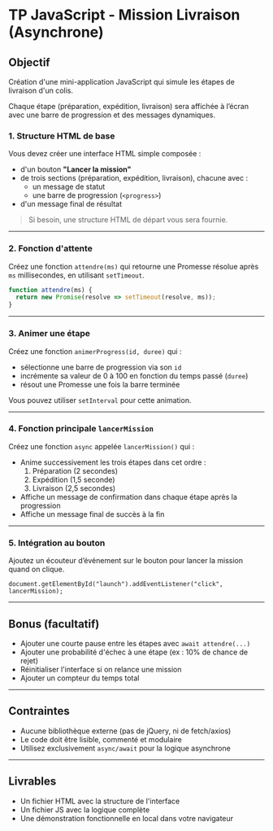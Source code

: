 # TP JavaScript - Mission Livraison (Asynchrone)

## Objectif

Création d'une mini-application JavaScript qui simule les étapes de livraison d'un colis.

Chaque étape (préparation, expédition, livraison) sera affichée à l’écran avec une barre de progression et des messages dynamiques.


### 1. Structure HTML de base

Vous devez créer une interface HTML simple composée :
- d'un bouton **"Lancer la mission"**
- de trois sections (préparation, expédition, livraison), chacune avec :
  - un message de statut
  - une barre de progression (`<progress>`)
- d'un message final de résultat

> Si besoin, une structure HTML de départ vous sera fournie.

---

### 2. Fonction d'attente

Créez une fonction `attendre(ms)` qui retourne une Promesse résolue après `ms` millisecondes, en utilisant `setTimeout`.

```js
function attendre(ms) {
  return new Promise(resolve => setTimeout(resolve, ms));
}

```

---

### 3. Animer une étape

Créez une fonction `animerProgress(id, duree)` qui :

- sélectionne une barre de progression via son `id`
- incrémente sa valeur de 0 à 100 en fonction du temps passé (`duree`)
- résout une Promesse une fois la barre terminée

Vous pouvez utiliser `setInterval` pour cette animation.

---

### 4. Fonction principale `lancerMission`

Créez une fonction `async` appelée `lancerMission()` qui :

- Anime successivement les trois étapes dans cet ordre :
    1. Préparation (2 secondes)
    2. Expédition (1,5 seconde)
    3. Livraison (2,5 secondes)
- Affiche un message de confirmation dans chaque étape après la progression
- Affiche un message final de succès à la fin

---

### 5. Intégration au bouton

Ajoutez un écouteur d’événement sur le bouton pour lancer la mission quand on clique.

```
document.getElementById("launch").addEventListener("click", lancerMission);

```

---

## Bonus (facultatif)

- Ajouter une courte pause entre les étapes avec `await attendre(...)`
- Ajouter une probabilité d'échec à une étape (ex : 10% de chance de rejet)
- Réinitialiser l'interface si on relance une mission
- Ajouter un compteur du temps total

---

## Contraintes

- Aucune bibliothèque externe (pas de jQuery, ni de fetch/axios)
- Le code doit être lisible, commenté et modulaire
- Utilisez exclusivement `async/await` pour la logique asynchrone

---

## Livrables

- Un fichier HTML avec la structure de l'interface
- Un fichier JS avec la logique complète
- Une démonstration fonctionnelle en local dans votre navigateur